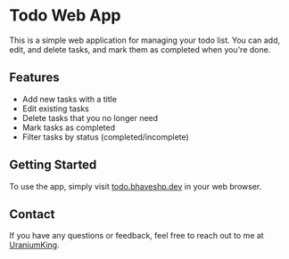 # Todo Web App

This is a simple web application for managing your todo list. You can add, edit, and delete tasks, and mark them as completed when you're done.

## Features

- Add new tasks with a title
- Edit existing tasks
- Delete tasks that you no longer need
- Mark tasks as completed
- Filter tasks by status (completed/incomplete)

## Getting Started

To use the app, simply visit [todo.bhaveshp.dev](https://todo.bhaveshp.dev) in your web browser.


## Contact

If you have any questions or feedback, feel free to reach out to me at [UraniumKing](mailto:bhaveshpatil8000@gmail.com).
